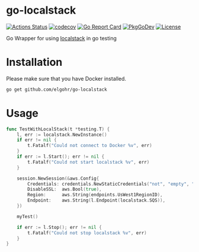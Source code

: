 # go-localstack
[![Actions Status](https://github.com/elgohr/go-localstack/workflows/Test/badge.svg)](https://github.com/elgohr/go-localstack/actions)
[![codecov](https://codecov.io/gh/elgohr/go-localstack/branch/master/graph/badge.svg)](https://codecov.io/gh/elgohr/go-localstack)
[![Go Report Card](https://goreportcard.com/badge/github.com/elgohr/go-localstack)](https://goreportcard.com/report/github.com/elgohr/go-localstack)
[![PkgGoDev](https://pkg.go.dev/badge/elgohr/go-localstack)](https://pkg.go.dev/elgohr/go-localstack)
[![License](https://img.shields.io/badge/License-Apache%202.0-blue.svg)](https://github.com/gojp/goreportcard/blob/master/LICENSE)

Go Wrapper for using [localstack](https://github.com/localstack/localstack) in go testing

# Installation

Please make sure that you have Docker installed.
```bash
go get github.com/elgohr/go-localstack
```

# Usage

```go
func TestWithLocalStack(t *testing.T) {
	l, err := localstack.NewInstance()
	if err != nil {
		t.Fatalf("Could not connect to Docker %v", err)
	}
	if err := l.Start(); err != nil {
		t.Fatalf("Could not start localstack %v", err)
	}

	session.NewSession(&aws.Config{
		Credentials: credentials.NewStaticCredentials("not", "empty", ""),
		DisableSSL:  aws.Bool(true),
		Region:      aws.String(endpoints.UsWest1RegionID),
		Endpoint:    aws.String(l.Endpoint(localstack.SQS)),
	})

	myTest()

	if err := l.Stop(); err != nil {
		t.Fatalf("Could not stop localstack %v", err)
	}
}
```
